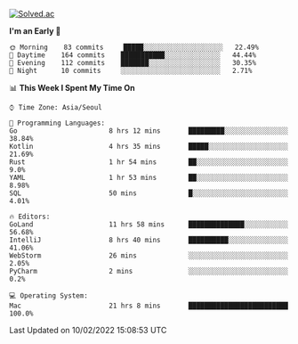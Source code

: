 [![Solved.ac](http://mazassumnida.wtf/api/v2/generate_badge?boj=kuckjwi)](https://solved.ac/kuckjwi)
<!--START_SECTION:waka-->
**I'm an Early 🐤** 

```text
🌞 Morning    83 commits     █████░░░░░░░░░░░░░░░░░░░░   22.49% 
🌆 Daytime    164 commits    ███████████░░░░░░░░░░░░░░   44.44% 
🌃 Evening    112 commits    ███████░░░░░░░░░░░░░░░░░░   30.35% 
🌙 Night      10 commits     ░░░░░░░░░░░░░░░░░░░░░░░░░   2.71%

```


📊 **This Week I Spent My Time On** 

```text
⌚︎ Time Zone: Asia/Seoul

💬 Programming Languages: 
Go                       8 hrs 12 mins       █████████░░░░░░░░░░░░░░░░   38.84% 
Kotlin                   4 hrs 35 mins       █████░░░░░░░░░░░░░░░░░░░░   21.69% 
Rust                     1 hr 54 mins        ██░░░░░░░░░░░░░░░░░░░░░░░   9.0% 
YAML                     1 hr 53 mins        ██░░░░░░░░░░░░░░░░░░░░░░░   8.98% 
SQL                      50 mins             █░░░░░░░░░░░░░░░░░░░░░░░░   4.01%

🔥 Editors: 
GoLand                   11 hrs 58 mins      ██████████████░░░░░░░░░░░   56.68% 
IntelliJ                 8 hrs 40 mins       ██████████░░░░░░░░░░░░░░░   41.06% 
WebStorm                 26 mins             ░░░░░░░░░░░░░░░░░░░░░░░░░   2.05% 
PyCharm                  2 mins              ░░░░░░░░░░░░░░░░░░░░░░░░░   0.2%

💻 Operating System: 
Mac                      21 hrs 8 mins       █████████████████████████   100.0%

```


 Last Updated on 10/02/2022 15:08:53 UTC
<!--END_SECTION:waka-->
